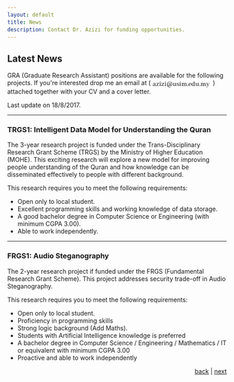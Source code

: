 ```yaml
---
layout: default
title: News
description: Contact Dr. Azizi for funding opportunities.
---
```


## Latest News

GRA (Graduate Research Assistant) positions are available for the following projects. If you're interested drop me an email at (<img src="images/email.jpg" style="vertical-align:top">) attached together with your CV and a cover letter. 

Last update on 18/8/2017.

* * *
### TRGS1: Intelligent Data Model for Understanding the Quran
 
The 3-year research project is funded under the Trans-Disciplinary Research Grant Scheme (TRGS) by the Ministry of Higher Education (MOHE). This exciting research will explore a new model for improving people understanding of the Quran and how knowledge can be disseminated effectively to people with different background. 

This research requires you to meet the following requirements:
*   Open only to local student.
*   Excellent programming skills and working knowledge of data storage.
*   A good bachelor degree in Computer Science or Engineering (with minimum CGPA 3.00).
*   Able to work independently.

* * *
### FRGS1: Audio Steganography

The 2-year research project if funded under the FRGS (Fundamental Research Grant Scheme). This project addresses security trade-off in Audio Steganography.

This research requires you to meet the following requirements:
*   Open only to local student.
*   Proficiency in programming skills
*   Strong logic background (Add Maths).
*   Students with Artificial Intelligence knowledge is preferred
*   A bachelor degree in Computer Science / Engineering / Mathematics / IT or equivalent with minimum CGPA 3.00
*   Proactive and able to work independently

<p style="text-align: right;">
<a href="blog-list">back</a> | <a href="./">next</a> 
</p>